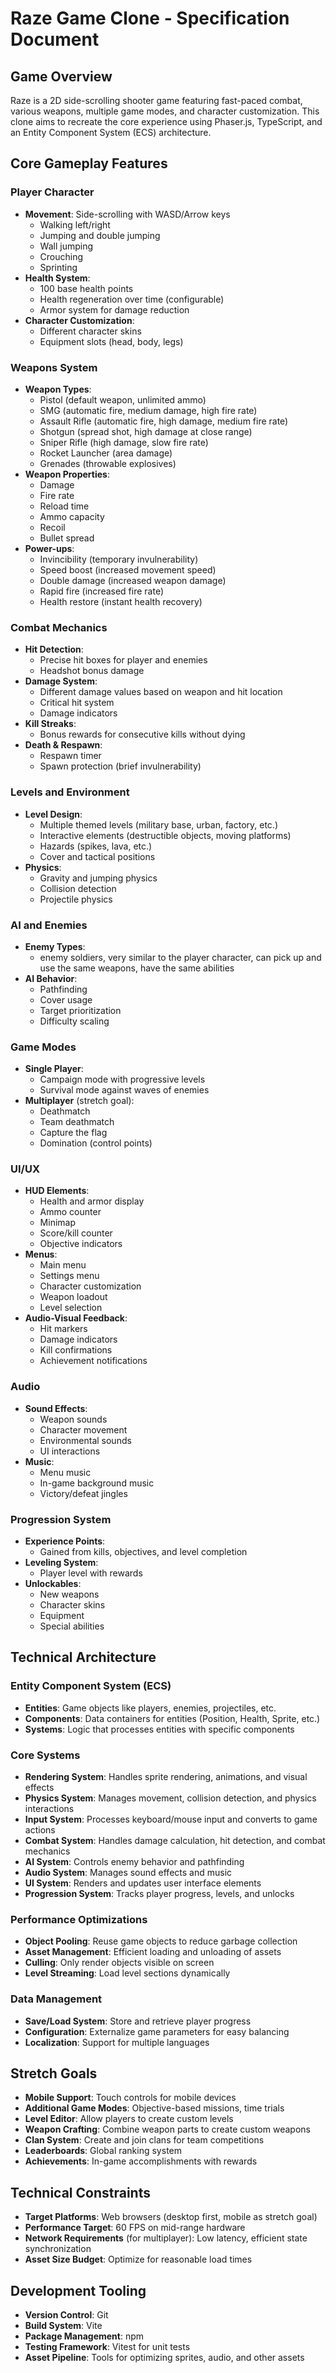 # Raze Game Clone - Specification Document

## Game Overview

Raze is a 2D side-scrolling shooter game featuring fast-paced combat, various weapons, multiple game modes, and character customization. This clone aims to recreate the core experience using Phaser.js, TypeScript, and an Entity Component System (ECS) architecture.

## Core Gameplay Features

### Player Character

- **Movement**: Side-scrolling with WASD/Arrow keys
  - Walking left/right
  - Jumping and double jumping
  - Wall jumping
  - Crouching
  - Sprinting
- **Health System**:
  - 100 base health points
  - Health regeneration over time (configurable)
  - Armor system for damage reduction
- **Character Customization**:
  - Different character skins
  - Equipment slots (head, body, legs)

### Weapons System

- **Weapon Types**:
  - Pistol (default weapon, unlimited ammo)
  - SMG (automatic fire, medium damage, high fire rate)
  - Assault Rifle (automatic fire, high damage, medium fire rate)
  - Shotgun (spread shot, high damage at close range)
  - Sniper Rifle (high damage, slow fire rate)
  - Rocket Launcher (area damage)
  - Grenades (throwable explosives)
- **Weapon Properties**:
  - Damage
  - Fire rate
  - Reload time
  - Ammo capacity
  - Recoil
  - Bullet spread
- **Power-ups**:
  - Invincibility (temporary invulnerability)
  - Speed boost (increased movement speed)
  - Double damage (increased weapon damage)
  - Rapid fire (increased fire rate)
  - Health restore (instant health recovery)

### Combat Mechanics

- **Hit Detection**:
  - Precise hit boxes for player and enemies
  - Headshot bonus damage
- **Damage System**:
  - Different damage values based on weapon and hit location
  - Critical hit system
  - Damage indicators
- **Kill Streaks**:
  - Bonus rewards for consecutive kills without dying
- **Death & Respawn**:
  - Respawn timer
  - Spawn protection (brief invulnerability)

### Levels and Environment

- **Level Design**:
  - Multiple themed levels (military base, urban, factory, etc.)
  - Interactive elements (destructible objects, moving platforms)
  - Hazards (spikes, lava, etc.)
  - Cover and tactical positions
- **Physics**:
  - Gravity and jumping physics
  - Collision detection
  - Projectile physics

### AI and Enemies

- **Enemy Types**:
  - enemy soldiers, very similar to the player character, can pick up and use the same weapons, have the same abilities
- **AI Behavior**:
  - Pathfinding
  - Cover usage
  - Target prioritization
  - Difficulty scaling

### Game Modes

- **Single Player**:
  - Campaign mode with progressive levels
  - Survival mode against waves of enemies
- **Multiplayer** (stretch goal):
  - Deathmatch
  - Team deathmatch
  - Capture the flag
  - Domination (control points)

### UI/UX

- **HUD Elements**:
  - Health and armor display
  - Ammo counter
  - Minimap
  - Score/kill counter
  - Objective indicators
- **Menus**:
  - Main menu
  - Settings menu
  - Character customization
  - Weapon loadout
  - Level selection
- **Audio-Visual Feedback**:
  - Hit markers
  - Damage indicators
  - Kill confirmations
  - Achievement notifications

### Audio

- **Sound Effects**:
  - Weapon sounds
  - Character movement
  - Environmental sounds
  - UI interactions
- **Music**:
  - Menu music
  - In-game background music
  - Victory/defeat jingles

### Progression System

- **Experience Points**:
  - Gained from kills, objectives, and level completion
- **Leveling System**:
  - Player level with rewards
- **Unlockables**:
  - New weapons
  - Character skins
  - Equipment
  - Special abilities

## Technical Architecture

### Entity Component System (ECS)

- **Entities**: Game objects like players, enemies, projectiles, etc.
- **Components**: Data containers for entities (Position, Health, Sprite, etc.)
- **Systems**: Logic that processes entities with specific components

### Core Systems

- **Rendering System**: Handles sprite rendering, animations, and visual effects
- **Physics System**: Manages movement, collision detection, and physics interactions
- **Input System**: Processes keyboard/mouse input and converts to game actions
- **Combat System**: Handles damage calculation, hit detection, and combat mechanics
- **AI System**: Controls enemy behavior and pathfinding
- **Audio System**: Manages sound effects and music
- **UI System**: Renders and updates user interface elements
- **Progression System**: Tracks player progress, levels, and unlocks

### Performance Optimizations

- **Object Pooling**: Reuse game objects to reduce garbage collection
- **Asset Management**: Efficient loading and unloading of assets
- **Culling**: Only render objects visible on screen
- **Level Streaming**: Load level sections dynamically

### Data Management

- **Save/Load System**: Store and retrieve player progress
- **Configuration**: Externalize game parameters for easy balancing
- **Localization**: Support for multiple languages

## Stretch Goals

- **Mobile Support**: Touch controls for mobile devices
- **Additional Game Modes**: Objective-based missions, time trials
- **Level Editor**: Allow players to create custom levels
- **Weapon Crafting**: Combine weapon parts to create custom weapons
- **Clan System**: Create and join clans for team competitions
- **Leaderboards**: Global ranking system
- **Achievements**: In-game accomplishments with rewards

## Technical Constraints

- **Target Platforms**: Web browsers (desktop first, mobile as stretch goal)
- **Performance Target**: 60 FPS on mid-range hardware
- **Network Requirements** (for multiplayer): Low latency, efficient state synchronization
- **Asset Size Budget**: Optimize for reasonable load times

## Development Tooling

- **Version Control**: Git
- **Build System**: Vite
- **Package Management**: npm
- **Testing Framework**: Vitest for unit tests
- **Asset Pipeline**: Tools for optimizing sprites, audio, and other assets
